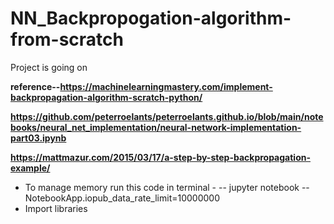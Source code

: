 # NN_Backpropogation-algorithm-from-scratch

Project is going on


**reference--https://machinelearningmastery.com/implement-backpropagation-algorithm-scratch-python/**

**https://github.com/peterroelants/peterroelants.github.io/blob/main/notebooks/neural_net_implementation/neural-network-implementation-part03.ipynb**


**https://mattmazur.com/2015/03/17/a-step-by-step-backpropagation-example/**
- To manage memory run this code in terminal - -- jupyter notebook --NotebookApp.iopub_data_rate_limit=10000000
- Import libraries

